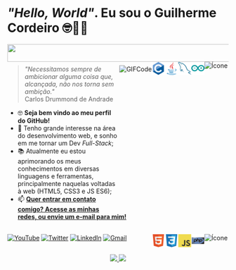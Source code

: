 # *"Hello, World"*. Eu sou o Guilherme Cordeiro 🤓👋🏽

<span>
    <img align="left" width="505em" height="40em" src="https://user-images.githubusercontent.com/83349463/151698864-323fe317-ae2a-4685-94fd-0cea3685f7da.gif"/>
    <a href="#"><img align="right" alt="Ícone do PHP" width="55em" height="20em" src="https://user-images.githubusercontent.com/83349463/151667763-eed1f9e2-ff23-462e-be41-a6046ad8434a.png"/></a>
    <img align="right" alt="Ícone do Arduino" width="30em" src="https://github.com/devicons/devicon/blob/master/icons/arduino/arduino-original.svg"/>
    <img align="right" alt="Ícone do MySQL" width="30em" src="https://github.com/devicons/devicon/blob/master/icons/mysql/mysql-original.svg"/>
    <img align="right" alt="Ícone do Java" width="30em" src="https://github.com/devicons/devicon/blob/master/icons/java/java-original.svg"/>
    <img align="right" alt="Ícone do C" width="30em" src="https://github.com/devicons/devicon/blob/master/icons/c/c-original.svg"/><br>
</span>

<br>

<a href="https://giphy.com/gifs/Giflytics-MT5UUV1d4CXE2A37Dg"><img align="right" height="320em" alt="GIFCode" src="https://user-images.githubusercontent.com/83349463/151668935-a7928576-7b30-41ae-ab3c-255304350ce0.gif"></a>

> *"Necessitamos sempre de ambicionar alguma coisa que, alcançada, não nos torna sem ambição."* <br>
> Carlos Drummond de Andrade
<ul>
    <li>🤓 <strong>Seja bem vindo ao meu perfil do GitHub!</strong>
    <li>🧠 Tenho grande interesse na área do desenvolvimento web, e sonho em me tornar um Dev <em>Full-Stack</em>;
    <li>📚 Atualmente eu estou aprimorando os meus conhecimentos em diversas linguagens e ferramentas, principalmente naquelas voltadas à web (HTML5, CSS3 e JS ES6);
    <li>📫 <ins><strong>Quer entrar em contato comigo? Acesse as minhas redes, ou envie um e-mail para mim!</strong></ins>
</ul>
<br>
<span>
    <a href="https://bit.ly/3cq6T9K" target="_blank" rel="external"><img src="https://bit.ly/3w5kACN" alt="YouTube"></a>
    <a href="https://bit.ly/3uhrXFA" target="_blank" rel="external"><img src="https://bit.ly/2TVzs8Z" alt="Twitter"></a>
    <a href="https://bit.ly/3vkdnyw" target="_blank" rel="external"><img src="https://bit.ly/2SbOR4x" alt="LinkedIn"></a>
    <a href="mailto: guisg.cordeiro@gmail.com" target="_blank" rel="external"><img src="https://bit.ly/3v5jN3I" alt="Gmail"></a>
</span>

<span>
    <a href="#"><img align="right" alt="Ícone do PHP" width="55em" height="20em" src="https://user-images.githubusercontent.com/83349463/151667763-eed1f9e2-ff23-462e-be41-a6046ad8434a.png"/></a>
    <img align="right" alt="Ícone do PHP" width="30em"src="https://github.com/devicons/devicon/blob/master/icons/php/php-original.svg"/>
    <img align="right" alt="Ícone do JavaScript" width="30px" src="https://github.com/devicons/devicon/blob/master/icons/javascript/javascript-original.svg"/>
    <img align="right" alt="Ícone das CSS" width="30em" src="https://github.com/devicons/devicon/blob/master/icons/css3/css3-original.svg"/>
    <img align="right" alt="Ícone da HTML" width="30em" src="https://github.com/devicons/devicon/blob/master/icons/html5/html5-original.svg"/>
</span>

##

<div align="center">
    <a href="https://github.com/gui-cordeiro">
        <img height="180em" src="https://github-readme-stats.vercel.app/api?username=gui-cordeiro&theme=gotham&include_all_commits=true&show_icons=true&locale=pt-br">
        <img height="180em" src="https://github-readme-stats.vercel.app/api/top-langs/?username=gui-cordeiro&theme=gotham&layout=compact&locale=pt-br&langs_count=7">
    </a>
</div>
